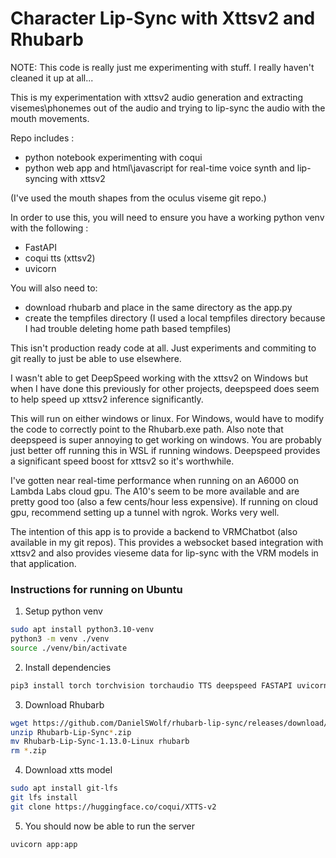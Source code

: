 # Character Lip-Sync with Xttsv2 and Rhubarb

NOTE: This code is really just me experimenting with stuff. I really haven't cleaned it up at all...

This is my experimentation with xttsv2 audio generation and extracting visemes\phonemes out of the audio and trying to lip-sync the audio with the mouth movements.

Repo includes :
- python notebook experimenting with coqui
- python web app and html\javascript for real-time voice synth and lip-syncing with xttsv2

(I've used the mouth shapes from the oculus viseme git repo.)

In order to use this, you will need to ensure you have a working python venv with the following :
- FastAPI
- coqui tts (xttsv2)
- uvicorn 

You will also need to:
- download rhubarb and place in the same directory as the app.py
- create the tempfiles directory (I used a local tempfiles directory because I had trouble deleting home path based tempfiles)

This isn't production ready code at all. Just experiments and commiting to git really to just be able to use elsewhere.

I wasn't able to get DeepSpeed working with the xttsv2 on Windows but when I have done this previously for other projects, deepspeed does seem to help speed up xttsv2 inference significantly.

This will run on either windows or linux. For Windows, would have to modify the code to correctly point to the Rhubarb.exe path. Also note that deepspeed is super annoying to get working on windows. You are probably just better off running this in WSL if running windows. Deepspeed provides a significant speed boost for xttsv2 so it's worthwhile.

I've gotten near real-time performance when running on an A6000 on Lambda Labs cloud gpu. The A10's seem to be more available and are pretty good too (also a few cents/hour less expensive). If running on cloud gpu, recommend setting up a tunnel with ngrok. Works very well.

The intention of this app is to provide a backend to VRMChatbot (also available in my git repos). This provides a websocket based integration with xttsv2 and also provides vieseme data for lip-sync with the VRM models in that application.

### Instructions for running on Ubuntu

1. Setup python venv
```bash
sudo apt install python3.10-venv
python3 -m venv ./venv
source ./venv/bin/activate
```

2. Install dependencies
```bash
pip3 install torch torchvision torchaudio TTS deepspeed FASTAPI uvicorn websockets
```

3. Download Rhubarb
```bash
wget https://github.com/DanielSWolf/rhubarb-lip-sync/releases/download/v1.13.0/Rhubarb-Lip-Sync-1.13.0-Linux.zip
unzip Rhubarb-Lip-Sync*.zip
mv Rhubarb-Lip-Sync-1.13.0-Linux rhubarb
rm *.zip
```

4. Download xtts model
```bash
sudo apt install git-lfs
git lfs install
git clone https://huggingface.co/coqui/XTTS-v2
```

5. You should now be able to run the server
```bash
uvicorn app:app
```
